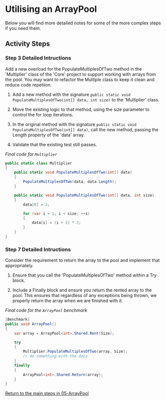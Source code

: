 # Utilising an ArrayPool

Below you will find more detailed notes for some of the more complex steps if you need them.

## Activity Steps

### Step 3 Detailed Intructions

Add a new overload for the PopulateMultiplesOfTwo method in the 'Multiplier' class of the 'Core' project to support working with arrays from the pool. You may want to refactor the Multiple class to keep it clean and reduce code repetiion.

1. Add a new method with the signature `public static void PopulateMultiplesOfTwo(int[] data, int size)` to the 'Multiplier' class.

2. Move the existing logic to that method, using the size parameter to control the for loop iterations.

3. In the original method with the signature `public static void PopulateMultiplesOfTwo(int[] data)`, call the new method, passing the Length property of the 'data' array.

4. Validate that the existing test still passes.

*Final code for `Multiplier`*

```csharp
public static class Multiplier
{
	public static void PopulateMultiplesOfTwo(int[] data)
	{
		PopulateMultiplesOfTwo(data, data.Length);
	}

	public static void PopulateMultiplesOfTwo(int[] data, int size)
	{
		data[0] = 2;

		for (var i = 1; i < size; ++i)
		{
			data[i] = (i + 1) * 2;
		}
	}
}
```

### Step 7 Detailed Intructions

Consider the requirement to return the array to the pool and implement that appropriately.

1. Ensure that you call the 'PopulateMultiplesOfTwo' method within a Try block.

2. Include a Finally block and ensure you return the rented array to the pool. This ensures that regardless of any exceptions being thrown, we properly return the array when we are finished with it.

*Final code for the `ArrayPool` benchmark*

```csharp
[Benchmark]
public void ArrayPool()
{
	var array = ArrayPool<int>.Shared.Rent(Size);

	try
	{
		Multiplier.PopulateMultiplesOfTwo(array, Size);
		// do something with the data
	}
	finally
	{
		ArrayPool<int>.Shared.Return(array);
	}
}
```

[Return to the main steps in 05-ArrayPool](../05-ArrayPool.md)